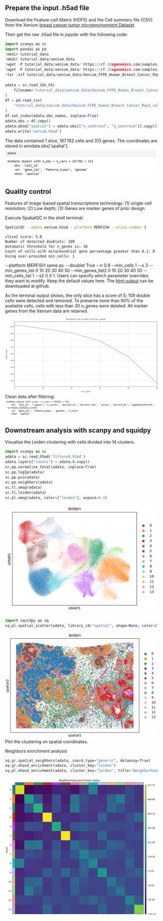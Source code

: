 ## **Prepare the input .h5ad file**
Download the Feature-cell Matrix (HDF5) and the Cell summary file (CSV) from
the Xenium [breast cancer tumor microenvironment Dataset](https://www.10xgenomics.com/products/xenium-in-situ/preview-dataset-human-breast).

Then get the raw .h5ad file in jupyter with the following code:

```Python
import scanpy as sc
import pandas as pd
!mkdir tutorial_data
!mkdir tutorial_data/xenium_data
!wget -P tutorial_data/xenium_data/ https://cf.10xgenomics.com/samples/xenium/preview/Xenium_FFPE_Human_Breast_Cancer_Rep1/Xenium_FFPE_Human_Breast_Cancer_Rep1_cell_feature_matrix.h5
!wget -P tutorial_data/xenium_data/ https://cf.10xgenomics.com/samples/xenium/preview/Xenium_FFPE_Human_Breast_Cancer_Rep1/Xenium_FFPE_Human_Breast_Cancer_Rep1_cells.csv.gz
!tar -xzf tutorial_data/xenium_data/Xenium_FFPE_Human_Breast_Cancer_Rep1_cells.csv.gz -C tutorial_data/xenium_data/

adata = sc.read_10x_h5(
    filename="tutorial_data/xenium_data/Xenium_FFPE_Human_Breast_Cancer_Rep1_cell_feature_matrix.h5"
)
df = pd.read_csv(
    "tutorial_data/xenium_data/Xenium_FFPE_Human_Breast_Cancer_Rep1_cells.csv"
)
df.set_index(adata.obs_names, inplace=True)
adata.obs = df.copy()
adata.obsm["spatial"] = adata.obs[["x_centroid", "y_centroid"]].copy().to_numpy()
adata.write('xenium.h5ad')
```

The data contained 1 slice, 167782 cells and 313 genes. The coordinates are 
stored in anndata.obs['spatial'].
![](../fig/xenium/input.jpg)

## **Quality control**
Features of image-based spatial transcriptome technology: (1) single-cell 
resolution; (2) Low depth; (3) Genes are marker genes of prior design.  

Execute SpatialQC in the shell terminal:
```bash
SpatialQC --adata xenium.h5ad --platform MERFISH --slice_number 1
```
```
slice1 score: 5.0  
Number of detected doublets: 109  
Automatic threshold for n_genes is: 30  
Count of cells with mitochondrial gene percentage greater than 0.1: 0  
Using user-provided min_cells: 1  
```

--platform MERFISH same as: --doublet True --n 0.9 --min_cells 1 --s 3 
--min_genes_list 0 10 20 30 40 50 --min_genes_list2 0 10 20 30 40 50 
--min_cells_list 1 --s2 0 0 1.
Users can specify which parameter overrides they want to modify. 
Keep the default values here. 
The [html output](https://github.com/mgy520/SpatialQC/tree/main/report/xenium/report.html) can be downloaded at github.

As the terminal output shows, the only slice has a score of 5; 109 double cells
were detected and removed. To preserve more than 90% of the available cells, 
cells with less than 30 n_genes were deleted. All marker genes from the Xenium data are retained.

![](../fig/xenium/newplot.png)
Clean data after filtering:
![](../fig/xenium/output.jpg)

## **Downstream analysis with scanpy and squidpy**
Visualize the Leiden clustering with cells divided into 14 clusters.
```Python
import scanpy as sc
adata = sc.read_h5ad('filtered.h5ad')
adata.layers["counts"] = adata.X.copy()
sc.pp.normalize_total(adata, inplace=True)
sc.pp.log1p(adata)
sc.pp.pca(adata)
sc.pp.neighbors(adata)
sc.tl.umap(adata)
sc.tl.leiden(adata)
sc.pl.umap(adata, color=["leiden"], wspace=0.4)
```
![](../fig/xenium/umapplot1.png)

```python
import squidpy as sq
sq.pl.spatial_scatter(adata, library_id="spatial", shape=None, color=["leiden"], wspace=0.4)
```
![](../fig/xenium/plot2.jpg)
Plot the clustering on spatial coordinates.

Neighbors enrichment analysis
```python
sq.gr.spatial_neighbors(adata, coord_type="generic", delaunay=True)
sq.gr.nhood_enrichment(adata, cluster_key="leiden")
sq.pl.nhood_enrichment(adata, cluster_key="leiden", title="Neighborhood enrichment adata")
```
![](../fig/xenium/plot3.jpg)

